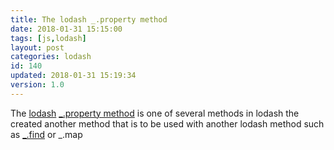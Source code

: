```yaml
---
title: The lodash _.property method
date: 2018-01-31 15:15:00
tags: [js,lodash]
layout: post
categories: lodash
id: 140
updated: 2018-01-31 15:19:34
version: 1.0
---
```


The [lodash](https://lodash.com/) [\_.property method](https://lodash.com/docs/4.17.4#property) is one of several methods in lodash the created another method that is to be used with another lodash method such as [\_.find](/2017/09/14/lodash-find/) or \_.map

<!-- more -->


